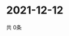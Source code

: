 # 2021-12-12
  共 0条

  <!-- BEGIN -->
  <!-- 最后更新时间Sun Dec 12 2021 20:03:31 GMT+0000 (Coordinated Universal Time) -->
  
  <!-- END -->
  
  